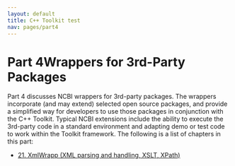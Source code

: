 ```yaml
---
layout: default
title: C++ Toolkit test
nav: pages/part4
---
```


<span class="label">Part 4</span>Wrappers for 3rd-Party Packages
================================================================

Part 4 discusses NCBI wrappers for 3rd-party packages. The wrappers incorporate (and may extend) selected open source packages, and provide a simplified way for developers to use those packages in conjunction with the C++ Toolkit. Typical NCBI extensions include the ability to execute the 3rd-party code in a standard environment and adapting demo or test code to work within the Toolkit framework. The following is a list of chapters in this part:

-   [21. XmlWrapp (XML parsing and handling, XSLT, XPath)](ch_xmlwrapp.html)


